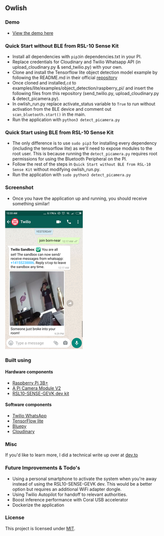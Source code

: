 ## Owlish

### Demo
* [View the demo here](https://youtu.be/idDMZyX_ofI) 

### Quick Start without BLE from RSL-10 Sense Kit
* Install all dependencies with `pip3`in dependencies.txt in your PI.
* Replace credentials for Cloudinary and Twilio Whatsapp API (in upload_cloudinary.py & send_twilio.py) with your own.
* Clone and install the Tensorflow lite object detection model example by following the README.md in their official [repository](https://github.com/tensorflow/examples/blob/master/lite/examples/object_detection/raspberry_pi/README.md)
* Once cloned and installed,`cd` to examples/lite/examples/object_detection/raspberry_pi/ and insert the following files from this repository (send_twilio.py, upload_cloudinary.py & detect_picamera.py). 
* In owlish_run.py replace activate_status variable to `True` to run without activation from the BLE device and comment out `scan_bluetooth.start()` in the main.  
* Run the application with `python3 detect_picamera.py` 

### Quick Start using BLE from RSL-10 Sense Kit
* The only difference is to use `sudo pip3` for installing every dependency (including the tensorflow lite) as we'll need to expose modules to the root user. This is because running the `detect_picamera.py` requires root permissions for using the Bluetooth Peripheral on the PI.
* Follow the rest of the steps in `Quick Start without BLE from RSL-10 Sense Kit` without modifying owlish_run.py.
* Run the application with `sudo python3 detect_picamera.py` 

### Screenshot
* Once you have the application up and running, you should receive something similar!
 
 ![screenshot](images/detected_intruder.png?raw=true "Title")

### Built using
#### Hardware components
* [Raspberry Pi 3B+](https://www.raspberrypi.org/products/raspberry-pi-3-model-b-plus/)
* [A Pi Camera Module V2](https://www.raspberrypi.org/products/camera-module-v2/)
* [RSL10-SENSE-GEVK dev kit](https://www.onsemi.com/support/evaluation-board/rsl10-sense-gevk) 

#### Software components
* [Twilio WhatsApp](https://www.twilio.com/docs/whatsapp/tutorial/send-and-receive-media-messages-whatsapp-python) 
* [TensorFlow lite](https://github.com/tensorflow/examples/blob/master/lite/examples/object_detection/raspberry_pi/README.md) 
* [Bluepy](https://ianharvey.github.io/bluepy-doc/)
* [Cloudinary](https://cloudinary.com/) 

### Misc
If you'd like to learn more, I did a technical write up over at [dev.to](https://dev.to/mcoscon/placeholder-title-1a0f-temp-slug-5865389?preview=2d4da0309e604de71fe680c5632802c9dd1915a9a0d907b95dbf93e29b671441fb431eb3d35d5e5b466b6275f68274bb01cedaa2480e27e5562bd9ad)

### Future Improvements & Todo's
* Using a personal smartphone to activate the system when you're away instead of using the RSL10-SENSE-GEVK dev. This would be a better option but requires an additional WiFi adapter dongle.
* Using Twilio Autopilot for handoff to relevant authorities.
* Boost inference performance with Coral USB accelerator 
* Dockerize the application

### License
This project is licensed under [MIT](https://opensource.org/licenses/MIT).
